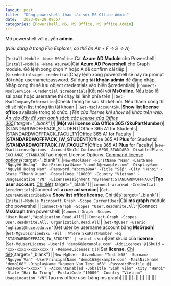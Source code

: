 ```yaml
---
layout: post
title:  "Dùng powershell thao tác với MS Office Admin"
date:   2023-08-29 09:57
categories: [Powershell, MS, MS Office, MS Office Admin]
---
```


Mở powershell với quyền **admin**.

(*Nếu đang ở trong File Explorer, có thể ấn Alt + F => S => A*)

|`Install-Module -Name MSOnline`|Cài **Azure AD Module** cho Powershell|
|`Install-Module -Name AzureAD`|Cài **Azure AD Powershell** cho Graph module. Gõ lệnh xong chọn Y hoặc A để confirm cài tiếp.|
|`$credentials=get-credential`|Chạy lệnh xong powershell sẽ nảy ra prompt đòi nhập username/password. Sử dụng **tài khoản admin** để đăng nhập. Nhập xong thì sẽ lưu object credentials vào biến $credentials|
|`Connect-MsolService -Credential $credentials`|Kết nối với **MsOnline**. Nếu báo lỗi sai pass hoặc username thì chạy lại lệnh phía trên.|
|`Get-MsolCompanyInformation`|Check thông tin sau khi kết nối. Nếu thành công thì cli sẽ hiện list thông tin tài khoản.|
|`Get-MsolAccountSku`|**Show list license office** available trong tổ chức. *(Tên của license khi show sẽ khác trên web. [Ấn vào đây để xem danh sách các license của Office 365](https://learn.microsoft.com/en-us/MicrosoftTeams/sku-reference-edu){:target="_blank"})*|
|**Một vài license của Office 365 (SkuPartNumber)**|
|STANDARDWOFFPACK_STUDENT|Office 365 A1 for Students|
|STANDARDWOFFPACK_FACULTY|Office 365 A1 for Faculty	|
|**STANDARDWOFFPACK_IW_STUDENT**|Office 365 A1 **Plus** for Students|
|**STANDARDWOFFPACK_IW_FACULTY**|Office 365 A1 **Plus** for Faculty|
|`New-MsolLicenseOptions -AccountSkuId Contoso:BPOS_STANDARD -DisabledPlans EXCHANGE_STANDARD`|Tạo object License Options. [Command license options](https://learn.microsoft.com/en-us/powershell/module/msonline/new-msollicenseoptions?view=azureadps-1.0){:target="_blank"}|
|`New-MsolUser -FirstName "Nam" -LastName "Nguyễn Hoàng" -UserPrincipalName "namnh1@example.com" -DisplayName "Nguyễn Hoàng Nam" -Password "abcxyz@aA" -Title "Sếp" -City "Hanoi" -State "Thanh Xuan" -PostalCode "10000" -Country "Vietnam" -UsageLocation 'VN' -LicenseAssignment "myTenent:STANDARDWOFFPACK"`|**Tạo user account**. [Chi tiết](https://learn.microsoft.com/en-us/powershell/module/msonline/new-msoluser?view=azureadps-1.0){:target="_blank"}|
|`connect-azuread -Credential $credentials`|Connect với **azure ad service**|
|`Get-AzureADSubscribedSku`|**Show list office license**. [Chi tiết](https://learn.microsoft.com/en-us/microsoft-365/enterprise/view-account-license-and-service-details-with-microsoft-365-powershell?view=o365-worldwide){:target="_blank"}|
|`Install-Module Microsoft.Graph -Scope CurrentUser`|Cài **ms graph** module cho powershell|
|`Connect-Graph -Scopes "User.ReadWrite.All"`|Connect **MsGraph** trên powershell|
|`Connect-Graph -Scopes "User.Read","Application.Read.All"`||
|`Connect-Graph -Scopes User.ReadWrite.All, Organization.Read.All`||
|`Get-MgUser -userid 'nghiant@huce.edu.vn'`|Get user by username account bằng **MsGrpah**|
|`Get-MgSubscribedSku -All | Where SkuPartNumber -eq 'STANDARDWOFFPACK_IW_STUDENT' | select skuid`|Get skuid của **license**|
|`Set-MgUserLicense -UserId 'demo68@example.com' -AddLicenses @{SkuId = 'xxx-xxxx-xxxxxxxxx'} -RemoveLicenses @()`|Set **license**. [Chi tiết](https://learn.microsoft.com/en-us/powershell/module/microsoft.graph.users.actions/set-mguserlicense?view=graph-powershell-1.0){:target="_blank"}|
|`New-MgUser -GivenName "Test k68" -Surname "Nguyen Van" -UserPrincipalName "demo168@example.com" -MailNickname "demo168" -DisplayName "Nguyen Van Test k68" -PasswordProfile @{ Password="xxxxx" } -AccountEnabled -JobTitle "Sinh viên" -City "Hanoi" -State "Hai Ba Trung" -PostalCode "10000" -Country "Vietnam" -UsageLocation "VN"`|Tạo ms office user bằng ms graph|
|||
|||
|||
|||
|||
|||
